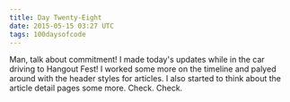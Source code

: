 ```yaml
---
title: Day Twenty-Eight
date: 2015-05-15 03:27 UTC
tags: 100daysofcode
---
```


Man, talk about commitment! I made today's updates while in the car driving to Hangout Fest! I worked some more on the timeline and palyed around with the header styles for articles. I also started to think about the article detail pages some more. Check. Check.
